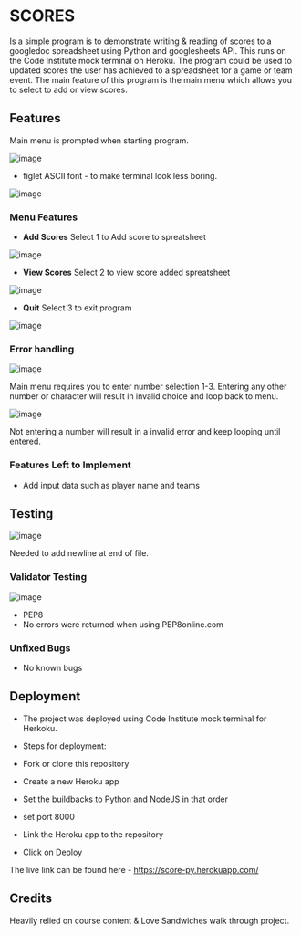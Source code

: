 # SCORES
Is a simple program is to demonstrate writing & reading of scores to a googledoc spreadsheet using Python and googlesheets API.
This runs on the Code Institute mock terminal on Heroku.
The program could be used to updated scores the user has achieved to a spreadsheet for a game or team event.
The main feature of this program is the main menu which allows you to select to add or view scores.

## Features 
Main menu is prompted when starting program.

![image](https://user-images.githubusercontent.com/5288061/173103565-ed6fd652-6295-41b4-a3b8-159dd43190f1.png)

- figlet ASCII font - to make terminal look less boring.

![image](https://user-images.githubusercontent.com/5288061/173122747-d1352c54-a817-4fd5-bfa8-012b2d654256.png)

### Menu Features

- __Add Scores__ Select 1 to Add score to spreatsheet

![image](https://user-images.githubusercontent.com/5288061/173109088-98047a88-8f44-4fef-9cf3-c31a1bc9ee69.png)



- __View Scores__ Select 2 to view score added spreatsheet

![image](https://user-images.githubusercontent.com/5288061/173109333-f0fc9860-0938-4236-9701-f1139d29fb79.png)

- __Quit__ Select 3 to exit program

![image](https://user-images.githubusercontent.com/5288061/173109451-83dd276a-7269-4e10-8daf-7bd9d24f0915.png)


### Error handling

![image](https://user-images.githubusercontent.com/5288061/173121778-60f5aaa2-1981-4636-a676-16e3667d50f4.png)

Main menu requires you to enter number selection 1-3. Entering any other number or character will result in invalid choice and loop back to menu.

![image](https://user-images.githubusercontent.com/5288061/173121479-f08c2063-1397-4d69-a8d2-d9ea5c33951e.png)

Not entering a number will result in a invalid error and keep looping until entered.

### Features Left to Implement

- Add input data such as player name and teams

## Testing 

![image](https://user-images.githubusercontent.com/5288061/173120611-8ccf7304-786f-4207-be47-4fc54bb366e1.png)

Needed to add newline at end of file.

### Validator Testing 

![image](https://user-images.githubusercontent.com/5288061/173120960-1977ec81-64a0-4213-b72c-49d6f8c3d25d.png)

- PEP8
- No errors were returned when using PEP8online.com

### Unfixed Bugs
- No known bugs

## Deployment

- The project was deployed using Code Institute mock terminal for Herkoku.

- Steps for deployment:
- Fork or clone this repository
- Create a new Heroku app
- Set the buildbacks to Python and NodeJS in that order 
- set port 8000
- Link the Heroku app to the repository
- Click on Deploy 

The live link can be found here - https://score-py.herokuapp.com/

## Credits 
Heavily relied on course content & Love Sandwiches walk through project.
